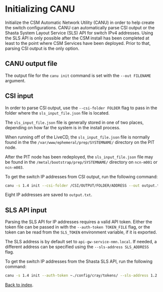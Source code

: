 # Initializing CANU

Initialize the CSM Automatic Network Utility (CANU) in order to help create the switch configurations. CANU can automatically parse CSI output or
the Shasta System Layout Service (SLS) API for switch IPv4 addresses. Using the SLS API is only possible after the CSM install has been completed
at least to the point where CSM Services have been deployed. Prior to that, parsing CSI output is the only option.

## CANU output file

The output file for the `canu init` command is set with the `--out FILENAME` argument.

## CSI input

In order to parse CSI output, use the `--csi-folder FOLDER` flag to pass in the folder where the `sls_input_file.json` file is located.

The `sls_input_file.json` file is generally stored in one of two places, depending on how far the system is in the install process.

When running off of the LiveCD, the `sls_input_file.json` file is normally found in the the `/var/www/ephemeral/prep/SYSTEMNAME/` directory on the PIT node.

After the PIT node has been redeployed, the `sls_input_file.json` file may be found in the `/metal/bootstrap/prep/SYSTEMNAME/` directory on `ncn-m001` or `ncn-m003`.

To get the switch IP addresses from CSI output, run the following command:

```bash
canu -s 1.4 init --csi-folder /CSI/OUTPUT/FOLDER/ADDRESS --out output.txt
```

Eight IP addresses are saved to `output.txt`.

## SLS API input

Parsing the SLS API for IP addresses requires a valid API token. Either the token file can be passed in with the
`--auth-token TOKEN_FILE` flag, or the token can be read from the `SLS_TOKEN` environment variable, if it is exported.

The SLS address is by default set to `api-gw-service-nmn.local`. If needed, a different address can be specified using the `--sls-address SLS_ADDRESS` flag.

To get the switch IP addresses from the Shasta SLS API, run the following command:

```bash
canu -s 1.4 init --auth-token ~./config/cray/tokens/ --sls-address 1.2.3.4 --out output.txt
```

[Back to index](README.md).
